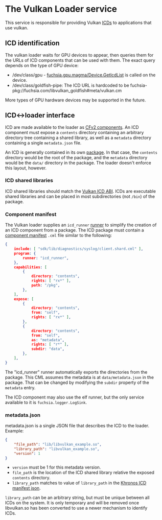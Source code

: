 # The Vulkan Loader service

This service is responsible for providing Vulkan [ICDs][ICD] to applications that use vulkan.

## ICD identification

The vulkan loader waits for GPU devices to appear, then queries them for the
URLs of ICD components that can be used with them. The exact query depends on
the type of GPU device:

* /dev/class/gpu - [fuchsia.gpu.magma/Device.GetIcdList][GetIcdList] is called
    on the device.
* /dev/class/goldfish-pipe: The ICD URL is hardcoded to be
    fuchsia-pkg://fuchsia.com/libvulkan_goldfish#meta/vulkan.cm

More types of GPU hardware devices may be supported in the future.

## ICD<->loader interface

ICD are made available to the loader as [CFv2 components][component]. An ICD
component must expose a `contents` directory containing an arbitrary
directory tree containing a shared library, as well as a `metadata` directory
containing a single `metadata.json` file.

An ICD is generally contained in its own [package]. In that case, the
`contents` directory would be the root of the package, and the `metadata`
directory would be the `data/` directory in the package. The loader
doesn't enforce this layout, however.

### ICD shared libraries

ICD shared libraries should match the [Vulkan ICD ABI][ICD]. ICDs are
executable shared libraries and can be placed in most subdirectories (not `/bin`)
of the package.

### Component manifest

The Vulkan loader supplies an `icd_runner` [runner] to simplify the creation
of an ICD component from a package. The ICD package must contain a [component
manifest][component-manifest] `.cml` file similar to the following:


```json
{
    include: [ "sdk/lib/diagnostics/syslog/client.shard.cml" ],
    program: {
        runner: "icd_runner",
    },
    capabilities: [
        {
            directory: "contents",
            rights: [ "rx*" ],
            path: "/pkg",
        },
    ],
    expose: [
        {
            directory: "contents",
            from: "self",
            rights: [ "rx*" ],
        },
        {
            directory: "contents",
            from: "self",
            as: "metadata",
            rights: [ "r*" ],
            subdir: "data",
        },
    ],
}
```

The "icd_runner" runner automatically exports the directories from the
package. This CML assumes the metadata is at `data/metadata.json` in the
package. That can be changed by modifying the `subdir` property of the
`metadata` entry.

The ICD component may also use the elf runner, but the only service available
to it is `fuchsia.logger.LogSink`.

### metadata.json

metadata.json is a single JSON file that describes the ICD to the loader. Example:

```json
{
    "file_path": "lib/libvulkan_example.so",
    "library_path": "libvulkan_example.so",
    "version": 1
}
```

* `version` must be 1 for this metadata version.
* `file_path` is the location of the ICD shared library relative the exposed `contents` directory.
* `library_path` matches to value of `library_path` in the [Khronos ICD
    manifest json][loaderinterface].

`library_path` can be an arbitrary string, but must be unique between all ICDs on
the system. It is only temporary and will be removed once libvulkan.so has
been converted to use a newer mechanism to identify ICDs.

[GetIcdList]: https://fuchsia.dev/reference/fidl/fuchsia.gpu.magma#Device.GetIcdList
[VMO]: /docs/glossary.md#virtual-memory-object
[ICD]: /docs/concepts/system/abi/system.md#vulkan-icd
[runner]: /docs/concepts/components/v2/capabilities/runners.md
[component]: /docs/glossary.md#component
[package]: /docs/concepts/packages/package.md
[component-manifest]: /docs/concepts/components/v2/component_manifests.md
[loaderinterface]: https://github.com/KhronosGroup/Vulkan-Loader/blob/master/loader/LoaderAndLayerInterface.md